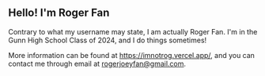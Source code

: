 ## Hello! I'm Roger Fan

Contrary to what my username may state, I am actually Roger Fan. I'm in the Gunn High School Class of 2024, and I do things sometimes!

More information can be found at https://imnotrog.vercel.app/, and you can contact me through email at rogerjoeyfan@gmail.com.

